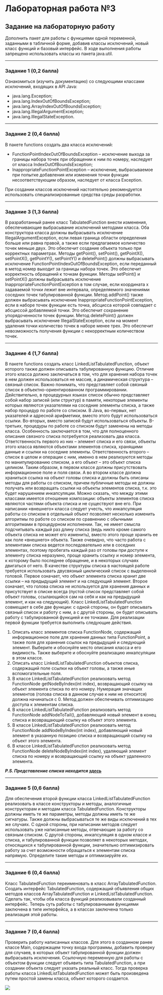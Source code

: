 # Лабораторная работа №3
## Задание на лабораторную работу
Дополнить пакет для работы с функциями одной переменной, заданными в табличной
форме, добавив классы исключений, новый класс функций и базовый интерфейс.
В ходе выполнения работы запрещено использовать классы из пакета java.util.
___
### Задание 1 (0,2 балла)
Ознакомиться (изучить документацию) со следующими классами исключений, входящих
в API Java:
* java.lang.Exception;
* java.lang.IndexOutOfBoundsException;
* java.lang.ArrayIndexOutOfBoundsException;
* java.lang.IllegalArgumentException;
* java.lang.IllegalStateException.
___
### Задание 2 (0,4 балла)
В пакете functions создать два класса исключений:
* FunctionPointIndexOutOfBoundsException – исключение выхода за
границы набора точек при обращении к ним по номеру, наследует от класса
IndexOutOfBoundsException;
* InappropriateFunctionPointException – исключение, выбрасываемое
при попытке добавления или изменения точки функции несоответствующим
образом, наследует от класса Exception.

При создании классов исключений настоятельно рекомендуется использовать
специализированные средства среды разработки.
___
### Задание 3 (1,3 балла)
В разработанный ранее класс TabulatedFunction внести изменения,
обеспечивающие выбрасывание исключений методами класса.
Оба конструктора класса должны выбрасывать исключение
IllegalArgumentException, если левая граница области определения больше или
равна правой, а также если предлагаемое количество точек меньше двух. Это обеспечит
создание объекта только при корректных параметрах.
Методы getPoint(), setPoint(), getPointX(), setPointX(), getPointY(),
setPointY() и deletePoint() должны выбрасывать исключение
FunctionPointIndexOutOfBoundsException, если переданный в метод номер
выходит за границы набора точек. Это обеспечит корректность обращений к точкам
функции.
Методы setPoint() и setPointX() должны выбрасывать исключение
InappropriateFunctionPointException в том случае, если координата x задаваемой
точки лежит вне интервала, определяемого значениями соседних точек табулированной
функции. Метод addPoint() также должен выбрасывать исключение
InappropriateFunctionPointException, если в наборе точек функции есть точка,
абсцисса которой совпадает с абсциссой добавляемой точки. Это обеспечит сохранение
упорядоченности точек функции.
Метод deletePoint() должен выбрасывать исключение
IllegalStateException, если на момент удаления точки количество точек в наборе
менее трех. Это обеспечит невозможность получения функции с некорректным количеством
точек.
___
### Задание 4 (1,7 балла)
В пакете functions создать класс LinkedListTabulatedFunction, объект
которого также должен описывать табулированную функцию. Отличие этого класса должно
заключаться в том, что для хранения набора точек в нем должен использоваться не массив, а
динамическая структура – связный список.
Важно понимать, что представляет собой связный список в объектно-ориентированном
программировании. Действительно, в процедурных языках список обычно представляет
собой набор записей (или структур) в памяти, некоторые элементы которых являются
указателями на соседние элементы списка, а также набор процедур по работе со списком. В
Java, во-первых, нет указателей и адресной арифметики, вместо этого будут использоваться
ссылки. Во-вторых, вместо записей будут использоваться объекты. В-третьих, процедуры по
работе со списком будут заменены на методы класса.
Особенность заключается в том, что для полноценного описания связного списка
потребуется реализовать два класса. Ответственность первого из них – элемент списка и его
связи, объекты этого класса являются объектами элементов списка, хранящими данные и
ссылки на соседние элементы. Ответственность второго – список в целом и операции с ним,
именно в нем реализуются методы по манипулированию списком, а его объект – это объект
списка целиком.
Таким образом, в первом классе должны присутствовать информационное поле и поля
связи. А во втором классе должна храниться ссылка на объект головы списка и должны быть
описаны методы для работы со списком, причем публичные методы не должны получать или
возвращать ссылки на объекты элементов списка, т.к. это будет нарушением инкапсуляции.
Можно сказать, что между этими классами имеется отношение композиции: объекты
элементов списка являются частями объекта списка и не существуют вне его.
При написании «внешнего» класса следует учесть, что инкапсуляция работы со списком
в отдельный объект позволяет несколько изменить алгоритмы по работе со списком по
сравнению с обычными алгоритмами в процедурном исполнении. Так, не имеет смысла
подсчитывать каждый раз длину списка (ведь никто кроме самого объекта списка не может
его изменить), вместо этого проще хранить ее как поле «внешнего» объекта. Также
очевидно, что часто работа с элементами списка ведется последовательно или в соседних
элементах, поэтому пробегать каждый раз от головы при доступе к элементу списка
неразумно, проще хранить ссылку и номер элемента, к которому было последнее обращение,
и в некоторых случаях двигаться от него.
В качестве структуры списка в настоящей работе требуется использовать двусвязный
циклический список с выделенной головой. Первое означает, что объект элемента списка
хранит две ссылки – на предыдущий элемент и на следующий элемент. Второе означает, что
голова списка не используется для хранения данных и присутствует в списке всегда (пустой
список представляет собой объект головы, ссылающийся сам на себя и как на предыдущий
элемент, и как на следующий).
Класс LinkedListTabulatedFunction совмещает в себе две функции: с одной
стороны, он будет описывать связный список и работу с ним, а с другой стороны, он будет
описывать работу с табулированной функцией и ее точками. Для реализации первой
функции требуется выполнить следующие действия.
1. Описать класс элементов списка FunctionNode, содержащий информационное поле
для хранения данных типа FunctionPoint, а также поля для хранения ссылок на
предыдущий и следующий элемент. Выберите и обоснуйте место описания класса и его
видимость. Также выберите и обоснуйте реализацию инкапсуляции в этом классе.
2. Описать класс LinkedListTabulatedFunction объектов списка, содержащий
поле ссылки на объект головы, а также иные вспомогательные поля.
3. В классе LinkedListTabulatedFunction реализовать метод FunctionNode
getNodeByIndex(int index), возвращающий ссылку на объект элемента списка по его
номеру. Нумерация значащих элементов (голова списка в данном случае к ним не относится)
должна начинаться с 0. Метод должен обеспечивать оптимизацию доступа к элементам
списка.
4. В классе LinkedListTabulatedFunction реализовать метод FunctionNode
addNodeToTail(), добавляющий новый элемент в конец списка и возвращающий ссылку
на объект этого элемента.
5. В классе LinkedListTabulatedFunction реализовать метод FunctionNode
addNodeByIndex(int index), добавляющий новый элемент в указанную позицию
списка и возвращающий ссылку на объект этого элемента.
6. В классе LinkedListTabulatedFunction реализовать метод FunctionNode
deleteNodeByIndex(int index), удаляющий элемент списка по номеру и
возвращающий ссылку на объект удаленного элемента.

<i><b>P.S. Представление списка находится [здесь](https://github.com/listussr/Java_labs_3_sem/blob/main/Laba_3/Linked_list_structure.png)</b></i>
___
### Задание 5 (0,6 балла)
Для обеспечения второй функции класса LinkedListTabulatedFunction
реализовать в классе конструкторы и методы, аналогичные конструкторам и методам класса
TabulatedFunction. Конструкторы должны иметь те же параметры, методы должны
иметь те же сигнатуры. Также должны выбрасываться те же виды исключений в тех же
случаях.
С одной стороны, при написании методов следует использовать уже написанные методы,
отвечающие за работу со связным списком. С другой стороны, инкапсуляция в одном классе
и списка, и табулированной функции позволяет в некоторых методах, относящихся к
табулированной функции, значительно оптимизировать работу за счет возможности
обращаться к элементам списка напрямую. Определите такие методы и оптимизируйте их.
___
### Задание 6 (0,4 балла)
Класс TabulatedFunction переименовать в класс ArrayTabulatedFunction.
Создать интерфейс TabulatedFunction, содержащий объявления общих методов
классов ArrayTabulatedFunction и LinkedListTabulatedFunction.
Сделать так, чтобы оба класса функций реализовывали созданный интерфейс.
Теперь суть работы с табулированными функциями заключена в типе интерфейса, а в
классах заключена только реализация этой работы.
___
### Задание 7 (0,4 балла)
Проверить работу написанных классов.
Для этого в созданном ранее классе Main, содержащем точку входа программы,
добавить проверку для случаев, в которых объект табулированной функции должен
выбрасывать исключения.
Ссылочную переменную для работы с объектом функции следует объявить типа
TabulatedFunction, а при создании объекта следует указать реальный класс. Тогда
проверка работы класса LinkedListTabulatedFunction может быть произведена
путем простой замены класса, объект которого создается.

![](https://tenor.com/ru/view/typing-fast-cyber-banana-help-gif-16125910.gif)